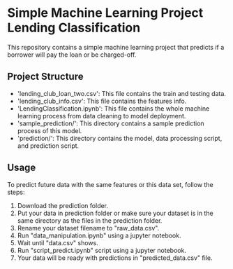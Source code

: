 # Simple Machine Learning Project Lending Classification 
This repository contains a simple machine learning project that predicts if a borrower will pay the loan or be charged-off.

## Project Structure
- 'lending_club_loan_two.csv': This file contains the train and testing data.
- 'lending_club_info.csv': This file contains the features info.
- 'LendingClassification.ipynb': This file contains the whole machine learning process from data cleaning to model deployment.
- 'sample_prediction/': This directory contains a sample prediction process of this model.
- 'prediction/': This directory contains the model, data processing script, and prediction script.

## Usage
To predict future data with the same features or this data set, follow the steps:
1. Download the prediction folder.
2. Put your data in prediction folder or make sure your dataset is in the same directory as the files in the prediction folder.
3. Rename your dataset filename to "raw_data.csv".
4. Run "data_manipulation.ipynb" using a jupyter notebook.
5. Wait until "data.csv" shows.
6. Run "script_predict.ipynb" script using a jupyter notebook.
7. Your data will be ready with predictions in "predicted_data.csv" file.

